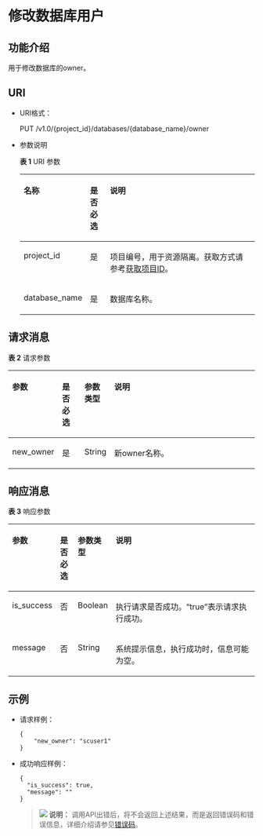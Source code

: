 # 修改数据库用户<a name="dli_02_0164"></a>

## 功能介绍<a name="sea3430ef1bf04eca94081b5ac8eaf9e0"></a>

用于修改数据库的owner。

## URI<a name="s8a8a0607d0f64fef8c4e1772fbd12d47"></a>

-   URI格式：

    PUT /v1.0/\{project\_id\}/databases/\{database\_name\}/owner

-   参数说明

    **表 1**  URI 参数

    <a name="zh-cn_topic_0069077904_table5958585"></a>
    <table><thead align="left"><tr id="zh-cn_topic_0069077904_row4410301"><th class="cellrowborder" valign="top" width="14.000000000000002%" id="mcps1.2.4.1.1"><p id="aaf1abcbc3ede4c7b9be494924a4cae5d"><a name="aaf1abcbc3ede4c7b9be494924a4cae5d"></a><a name="aaf1abcbc3ede4c7b9be494924a4cae5d"></a>名称</p>
    </th>
    <th class="cellrowborder" valign="top" width="9%" id="mcps1.2.4.1.2"><p id="a973b60dcc55b40f0b350c8c7c0a06a35"><a name="a973b60dcc55b40f0b350c8c7c0a06a35"></a><a name="a973b60dcc55b40f0b350c8c7c0a06a35"></a>是否必选</p>
    </th>
    <th class="cellrowborder" valign="top" width="77%" id="mcps1.2.4.1.3"><p id="zh-cn_topic_0069077904_p165489262167"><a name="zh-cn_topic_0069077904_p165489262167"></a><a name="zh-cn_topic_0069077904_p165489262167"></a>说明</p>
    </th>
    </tr>
    </thead>
    <tbody><tr id="row512855414118"><td class="cellrowborder" valign="top" width="14.000000000000002%" headers="mcps1.2.4.1.1 "><p id="zh-cn_topic_0069077803_p43412436"><a name="zh-cn_topic_0069077803_p43412436"></a><a name="zh-cn_topic_0069077803_p43412436"></a>project_id</p>
    </td>
    <td class="cellrowborder" valign="top" width="9%" headers="mcps1.2.4.1.2 "><p id="zh-cn_topic_0069077803_p26746391"><a name="zh-cn_topic_0069077803_p26746391"></a><a name="zh-cn_topic_0069077803_p26746391"></a>是</p>
    </td>
    <td class="cellrowborder" valign="top" width="77%" headers="mcps1.2.4.1.3 "><p id="p1310472724012"><a name="p1310472724012"></a><a name="p1310472724012"></a>项目编号，用于资源隔离。获取方式请参考<a href="获取项目ID.md">获取项目ID</a>。</p>
    </td>
    </tr>
    <tr id="zh-cn_topic_0069077904_row41144912"><td class="cellrowborder" valign="top" width="14.000000000000002%" headers="mcps1.2.4.1.1 "><p id="zh-cn_topic_0069077904_p44403613"><a name="zh-cn_topic_0069077904_p44403613"></a><a name="zh-cn_topic_0069077904_p44403613"></a>database_name</p>
    </td>
    <td class="cellrowborder" valign="top" width="9%" headers="mcps1.2.4.1.2 "><p id="zh-cn_topic_0069077904_p39922890"><a name="zh-cn_topic_0069077904_p39922890"></a><a name="zh-cn_topic_0069077904_p39922890"></a>是</p>
    </td>
    <td class="cellrowborder" valign="top" width="77%" headers="mcps1.2.4.1.3 "><p id="p1742159183711"><a name="p1742159183711"></a><a name="p1742159183711"></a>数据库名称。</p>
    </td>
    </tr>
    </tbody>
    </table>


## 请求消息<a name="section3676952121511"></a>

**表 2**  请求参数

<a name="zh-cn_topic_0069077904_table26855138"></a>
<table><thead align="left"><tr id="zh-cn_topic_0069077904_row58561923"><th class="cellrowborder" valign="top" width="13.118811881188119%" id="mcps1.2.5.1.1"><p id="a93a2e992dc85410cbbe874f8865ad782"><a name="a93a2e992dc85410cbbe874f8865ad782"></a><a name="a93a2e992dc85410cbbe874f8865ad782"></a>参数</p>
</th>
<th class="cellrowborder" valign="top" width="9.653465346534654%" id="mcps1.2.5.1.2"><p id="zh-cn_topic_0069077904_p197866496166"><a name="zh-cn_topic_0069077904_p197866496166"></a><a name="zh-cn_topic_0069077904_p197866496166"></a>是否必选</p>
</th>
<th class="cellrowborder" valign="top" width="9.05940594059406%" id="mcps1.2.5.1.3"><p id="zh-cn_topic_0069077904_p197867498161"><a name="zh-cn_topic_0069077904_p197867498161"></a><a name="zh-cn_topic_0069077904_p197867498161"></a>参数类型</p>
</th>
<th class="cellrowborder" valign="top" width="68.16831683168317%" id="mcps1.2.5.1.4"><p id="zh-cn_topic_0069077904_p97864498169"><a name="zh-cn_topic_0069077904_p97864498169"></a><a name="zh-cn_topic_0069077904_p97864498169"></a>说明</p>
</th>
</tr>
</thead>
<tbody><tr id="zh-cn_topic_0069077904_row32753783"><td class="cellrowborder" valign="top" width="13.118811881188119%" headers="mcps1.2.5.1.1 "><p id="zh-cn_topic_0069077904_p35810771"><a name="zh-cn_topic_0069077904_p35810771"></a><a name="zh-cn_topic_0069077904_p35810771"></a>new_owner</p>
</td>
<td class="cellrowborder" valign="top" width="9.653465346534654%" headers="mcps1.2.5.1.2 "><p id="zh-cn_topic_0069077904_p14991335"><a name="zh-cn_topic_0069077904_p14991335"></a><a name="zh-cn_topic_0069077904_p14991335"></a>是</p>
</td>
<td class="cellrowborder" valign="top" width="9.05940594059406%" headers="mcps1.2.5.1.3 "><p id="zh-cn_topic_0069077904_p6338652"><a name="zh-cn_topic_0069077904_p6338652"></a><a name="zh-cn_topic_0069077904_p6338652"></a>String</p>
</td>
<td class="cellrowborder" valign="top" width="68.16831683168317%" headers="mcps1.2.5.1.4 "><p id="zh-cn_topic_0069077904_p43668826"><a name="zh-cn_topic_0069077904_p43668826"></a><a name="zh-cn_topic_0069077904_p43668826"></a>新owner名称。</p>
</td>
</tr>
</tbody>
</table>

## 响应消息<a name="section149587205166"></a>

**表 3**  响应参数

<a name="zh-cn_topic_0069077904_table31581451"></a>
<table><thead align="left"><tr id="zh-cn_topic_0069077904_row58930111"><th class="cellrowborder" valign="top" width="10.171017101710172%" id="mcps1.2.5.1.1"><p id="zh-cn_topic_0069077904_p166743810178"><a name="zh-cn_topic_0069077904_p166743810178"></a><a name="zh-cn_topic_0069077904_p166743810178"></a>参数</p>
</th>
<th class="cellrowborder" valign="top" width="7.520752075207521%" id="mcps1.2.5.1.2"><p id="p6328181315236"><a name="p6328181315236"></a><a name="p6328181315236"></a>是否必选</p>
</th>
<th class="cellrowborder" valign="top" width="10.171017101710172%" id="mcps1.2.5.1.3"><p id="a58e59e9371174764aa6e22c379bf4e23"><a name="a58e59e9371174764aa6e22c379bf4e23"></a><a name="a58e59e9371174764aa6e22c379bf4e23"></a>参数类型</p>
</th>
<th class="cellrowborder" valign="top" width="72.13721372137213%" id="mcps1.2.5.1.4"><p id="zh-cn_topic_0069077904_p867193813174"><a name="zh-cn_topic_0069077904_p867193813174"></a><a name="zh-cn_topic_0069077904_p867193813174"></a>说明</p>
</th>
</tr>
</thead>
<tbody><tr id="zh-cn_topic_0069077904_row55469345"><td class="cellrowborder" valign="top" width="10.171017101710172%" headers="mcps1.2.5.1.1 "><p id="zh-cn_topic_0069077904_p63831923"><a name="zh-cn_topic_0069077904_p63831923"></a><a name="zh-cn_topic_0069077904_p63831923"></a>is_success</p>
</td>
<td class="cellrowborder" valign="top" width="7.520752075207521%" headers="mcps1.2.5.1.2 "><p id="p1232811312313"><a name="p1232811312313"></a><a name="p1232811312313"></a>否</p>
</td>
<td class="cellrowborder" valign="top" width="10.171017101710172%" headers="mcps1.2.5.1.3 "><p id="zh-cn_topic_0069077904_p41939966"><a name="zh-cn_topic_0069077904_p41939966"></a><a name="zh-cn_topic_0069077904_p41939966"></a>Boolean</p>
</td>
<td class="cellrowborder" valign="top" width="72.13721372137213%" headers="mcps1.2.5.1.4 "><p id="p15380173521417"><a name="p15380173521417"></a><a name="p15380173521417"></a>执行请求是否成功。<span class="parmvalue" id="parmvalue10405423161014"><a name="parmvalue10405423161014"></a><a name="parmvalue10405423161014"></a>“true”</span>表示请求执行成功。</p>
</td>
</tr>
<tr id="zh-cn_topic_0069077904_row39702459"><td class="cellrowborder" valign="top" width="10.171017101710172%" headers="mcps1.2.5.1.1 "><p id="zh-cn_topic_0069077904_p61782645"><a name="zh-cn_topic_0069077904_p61782645"></a><a name="zh-cn_topic_0069077904_p61782645"></a>message</p>
</td>
<td class="cellrowborder" valign="top" width="7.520752075207521%" headers="mcps1.2.5.1.2 "><p id="p1932811319235"><a name="p1932811319235"></a><a name="p1932811319235"></a>否</p>
</td>
<td class="cellrowborder" valign="top" width="10.171017101710172%" headers="mcps1.2.5.1.3 "><p id="zh-cn_topic_0069077904_p18400731"><a name="zh-cn_topic_0069077904_p18400731"></a><a name="zh-cn_topic_0069077904_p18400731"></a>String</p>
</td>
<td class="cellrowborder" valign="top" width="72.13721372137213%" headers="mcps1.2.5.1.4 "><p id="p738093511419"><a name="p738093511419"></a><a name="p738093511419"></a>系统提示信息，执行成功时，信息可能为空。</p>
</td>
</tr>
</tbody>
</table>

## 示例<a name="section8863113771613"></a>

-   请求样例：

    ```
    {
        "new_owner": "scuser1"
    }
    ```

-   成功响应样例：

    ```
    {
      "is_success": true,
      "message": ""
    }
    ```

    >![](public_sys-resources/icon-note.gif) **说明：** 
    >调用API出错后，将不会返回上述结果，而是返回错误码和错误信息，详细介绍请参见[错误码](错误码.md)。


